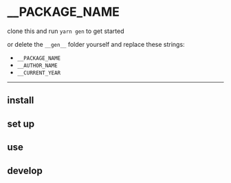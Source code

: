 # __PACKAGE_NAME

clone this and run `yarn gen` to get started

or delete the `__gen__` folder yourself and replace these strings:

- `__PACKAGE_NAME`
- `__AUTHOR_NAME`
- `__CURRENT_YEAR`

* * *

## install

## set up

## use

## develop

